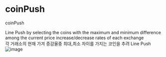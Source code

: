 # coinPush
coinPush  

Line Push by selecting the coins with the maximum and minimum difference among the current price increase/decrease rates of each exchange  
각 거래소의 현재 가겨 증감율중 최대,최소 차이를 가지는 코인을 추려 Line Push  
![image](https://user-images.githubusercontent.com/22079767/137523104-d1414ecd-2a1f-4c65-84d8-57167e8f085d.png)
